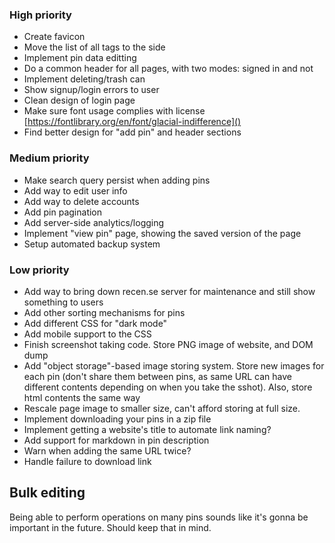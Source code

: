 ### High priority
- Create favicon
- Move the list of all tags to the side
- Implement pin data editting
- Do a common header for all pages, with two modes: signed in and not
- Implement deleting/trash can
- Show signup/login errors to user
- Clean design of login page
- Make sure font usage complies with license [https://fontlibrary.org/en/font/glacial-indifference]()
- Find better design for "add pin" and header sections

### Medium priority
- Make search query persist when adding pins
- Add way to edit user info
- Add way to delete accounts
- Add pin pagination
- Add server-side analytics/logging
- Implement "view pin" page, showing the saved version of the page
- Setup automated backup system

### Low priority
- Add way to bring down recen.se server for maintenance and still show something to users
- Add other sorting mechanisms for pins
- Add different CSS for "dark mode"
- Add mobile support to the CSS
- Finish screenshot taking code. Store PNG image of website, and DOM dump
- Add "object storage"-based image storing system. Store new images for each pin (don't share them between
  pins, as same URL can have different contents depending on when you take the sshot). Also, store html
  contents the same way
- Rescale page image to smaller size, can't afford storing at full size.
- Implement downloading your pins in a zip file
- Implement getting a website's title to automate link naming?
- Add support for markdown in pin description
- Warn when adding the same URL twice?
- Handle failure to download link


## Bulk editing
Being able to perform operations on many pins sounds like it's gonna be important in the future. Should keep
that in mind.

